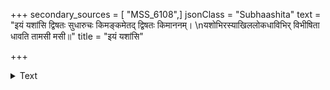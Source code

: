 +++
secondary_sources = [ "MSS_6108",]
jsonClass = "Subhaashita"
text = "इयं यशांसि द्विषतः सुधारुचः किमङ्कमेतद् द्विषतः किमाननम्।  \nयशोभिरस्याखिललोकधाविभिर् विभीषिता धावति तामसी मसी॥"
title = "इयं यशांसि"

+++

<details><summary>Text</summary>

इयं यशांसि द्विषतः सुधारुचः किमङ्कमेतद् द्विषतः किमाननम्।  
यशोभिरस्याखिललोकधाविभिर् विभीषिता धावति तामसी मसी॥
</details>
